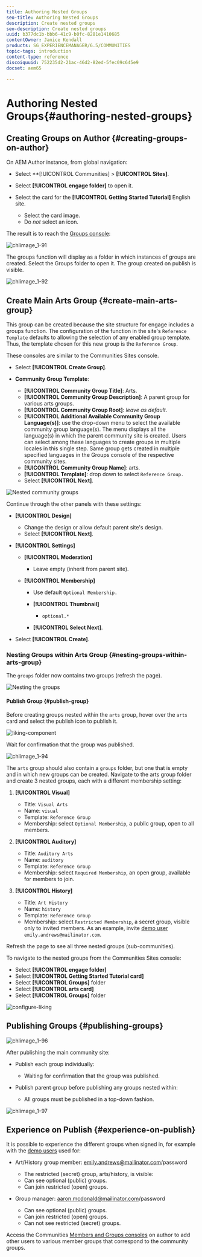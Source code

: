 ```yaml
---
title: Authoring Nested Groups
seo-title: Authoring Nested Groups
description: Create nested groups
seo-description: Create nested groups
uuid: b377dc1b-bbb6-41c9-b0fc-8281e1410685
contentOwner: Janice Kendall
products: SG_EXPERIENCEMANAGER/6.5/COMMUNITIES
topic-tags: introduction
content-type: reference
discoiquuid: 752235d2-21ac-46d2-82ed-5fec09c645e9
docset: aem65

---
```


# Authoring Nested Groups{#authoring-nested-groups}

## Creating Groups on Author {#creating-groups-on-author}

On AEM Author instance, from global navigation:

* Select **[!UICONTROL Communities] > **[!UICONTROL Sites]**.
* Select **[!UICONTROL engage folder]** to open it.
* Select the card for the **[!UICONTROL Getting Started Tutorial]** English site.

  * Select the card image.
  * Do *not* select an icon.

The result is to reach the [Groups console](/help/communities/groups.md):

![chlimage_1-91](assets/chlimage_1-91.png)

The groups function will display as a folder in which instances of groups are created. Select the Groups folder to open it. The group created on publish is visible.

![chlimage_1-92](assets/chlimage_1-92.png)

## Create Main Arts Group {#create-main-arts-group}

This group can be created because the site structure for engage includes a groups function. The configuration of the function in the site's `Reference Template` defaults to allowing the selection of any enabled group template. Thus, the template chosen for this new group is the `Reference Group`.

These consoles are similar to the Communities Sites console.

* Select **[!UICONTROL Create Group]**.

* **Community Group Template**:

  * **[!UICONTROL Community Group Title]**: Arts.
  * **[!UICONTROL Community Group Description]**: A parent group for various arts groups.
  * **[!UICONTROL Community Group Root]**: *leave as default*.
  * **[!UICONTROL Additional Available Community Group Language(s)]**: use the drop-down menu to select the available community group language(s). The menu displays all the language(s) in which the parent community site is created. Users can select among these languages to create groups in multiple locales in this single step. Same group gets created in multiple specified languages in the Groups console of the respective community sites.
  * **[!UICONTROL Community Group Name]**: arts.
  * **[!UICONTROL Template]**: drop down to select `Reference Group.`
  * Select **[!UICONTROL Next]**.

![Nested community groups](assets/parent-to-nestedgroup.png)

Continue through the other panels with these settings:

* **[!UICONTROL Design]**

  * Change the design or allow default parent site's design.
  * Select **[!UICONTROL Next]**.

* **[!UICONTROL Settings]**

  * **[!UICONTROL Moderation]**

    * Leave empty (inherit from parent site).

  * **[!UICONTROL Membership]**

    * Use default `Optional Membership.`

    * **[!UICONTROL Thumbnail]**
      * `optional.*`

    * **[!UICONTROL Select Next]**.

* Select **[!UICONTROL Create]**.

### Nesting Groups within Arts Group {#nesting-groups-within-arts-group}

The `groups` folder now contains two groups (refresh the page).

![Nesting the groups](assets/create-community-group.png)

#### Publish Group {#publish-group}

Before creating groups nested within the `arts` group, hover over the `arts` card and select the publish icon to publish it.

![liking-component](assets/liking-component.png)

Wait for confirmation that the group was published.

![chlimage_1-94](assets/chlimage_1-94.png)

The `arts` group should also contain a `groups` folder, but one that is empty and in which new groups can be created. Navigate to the arts group folder and create 3 nested groups, each with a different membership setting:

1. **[!UICONTROL Visual]**

   * Title: `Visual Arts`
   * Name: `visual`
   * Template: `Reference Group`
   * Membership: select `Optional Membership`, a public group, open to all members.

1. **[!UICONTROL Auditory]**

   * Title: `Auditory Arts`
   * Name: `auditory`
   * Template: `Reference Group`
   * Membership: select `Required Membership`, an open group, available for members to join.

1. **[!UICONTROL History]**

   * Title: `Art History`
   * Name: `history`
   * Template: `Reference Group`
   * Membership: select `Restricted Membership`, a secret group, visible only to invited members. As an example, invite [demo user](/help/communities/tutorials.md#demo-users) `emily.andrews@mailinator.com`.

Refresh the page to see all three nested groups (sub-communities).

To navigate to the nested groups from the Communities Sites console:

* Select **[!UICONTROL engage folder]**
* Select **[!UICONTROL Getting Started Tutorial card]**
* Select **[!UICONTROL Groups]** folder
* Select **[!UICONTROL arts card]**
* Select **[!UICONTROL Groups]** folder

![configure-liking](assets/configure-liking.png)

## Publishing Groups {#publishing-groups}

![chlimage_1-96](assets/chlimage_1-96.png)

After publishing the main community site:

* Publish each group individually:

  * Waiting for confirmation that the group was published.

* Publish parent group before publishing any groups nested within:

  * All groups must be published in a top-down fashion.

![chlimage_1-97](assets/chlimage_1-97.png)

## Experience on Publish {#experience-on-publish}

It is possible to experience the different groups when signed in, for example with the [demo users](/help/communities/tutorials.md#demo-users) used for:

* Art/History group member: emily.andrews@mailinator.com/password
  * The restricted (secret) group, arts/history, is visible:
  * Can see optional (public) groups.
  * Can join restricted (open) groups.

* Group manager: aaron.mcdonald@mailinator.com/password

  * Can see optional (public) groups.
  * Can join restricted (open) groups.
  * Can not see restricted (secret) groups.

Access the Communities [Members and Groups consoles](/help/communities/members.md) on author to add other users to various member groups that correspond to the community groups.

